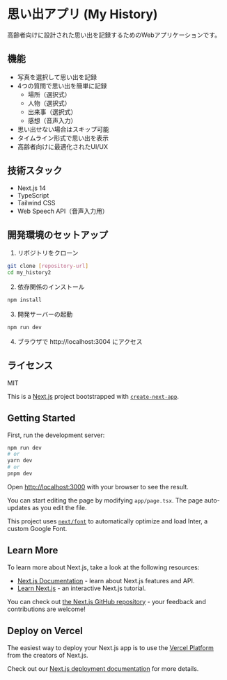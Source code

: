 # 思い出アプリ (My History)

高齢者向けに設計された思い出を記録するためのWebアプリケーションです。

## 機能

- 写真を選択して思い出を記録
- 4つの質問で思い出を簡単に記録
  - 場所（選択式）
  - 人物（選択式）
  - 出来事（選択式）
  - 感想（音声入力）
- 思い出せない場合はスキップ可能
- タイムライン形式で思い出を表示
- 高齢者向けに最適化されたUI/UX

## 技術スタック

- Next.js 14
- TypeScript
- Tailwind CSS
- Web Speech API（音声入力用）

## 開発環境のセットアップ

1. リポジトリをクローン
```bash
git clone [repository-url]
cd my_history2
```

2. 依存関係のインストール
```bash
npm install
```

3. 開発サーバーの起動
```bash
npm run dev
```

4. ブラウザで http://localhost:3004 にアクセス

## ライセンス

MIT

This is a [Next.js](https://nextjs.org/) project bootstrapped with [`create-next-app`](https://github.com/vercel/next.js/tree/canary/packages/create-next-app).

## Getting Started

First, run the development server:

```bash
npm run dev
# or
yarn dev
# or
pnpm dev
```

Open [http://localhost:3000](http://localhost:3000) with your browser to see the result.

You can start editing the page by modifying `app/page.tsx`. The page auto-updates as you edit the file.

This project uses [`next/font`](https://nextjs.org/docs/basic-features/font-optimization) to automatically optimize and load Inter, a custom Google Font.

## Learn More

To learn more about Next.js, take a look at the following resources:

- [Next.js Documentation](https://nextjs.org/docs) - learn about Next.js features and API.
- [Learn Next.js](https://nextjs.org/learn) - an interactive Next.js tutorial.

You can check out [the Next.js GitHub repository](https://github.com/vercel/next.js/) - your feedback and contributions are welcome!

## Deploy on Vercel

The easiest way to deploy your Next.js app is to use the [Vercel Platform](https://vercel.com/new?utm_medium=default-template&filter=next.js&utm_source=create-next-app&utm_campaign=create-next-app-readme) from the creators of Next.js.

Check out our [Next.js deployment documentation](https://nextjs.org/docs/deployment) for more details.
